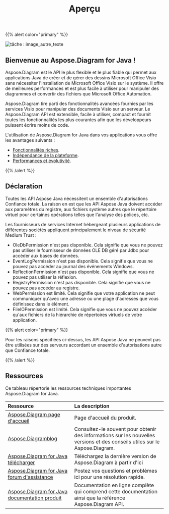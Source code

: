 ﻿---
title: Aperçu
linktitle: Aperçu
type: docs
weight: 10
url: /fr/java/overview/
lastmod: 2022-01-2
description: Présentation des fonctionnalités clés et des formats pris en charge de Visio Diagram Java API, manuel d'installation et de licence de la bibliothèque Java.
sitemap:
changefreq: weekl
priority: 0.7
---
{{% alert color="primary" %}} 

![tâche : image_autre_texte](product-overview_1.png)
## **Bienvenue au Aspose.Diagram for Java !**
Aspose.Diagram est le API le plus flexible et le plus fiable qui permet aux applications Java de créer et de gérer des dessins Microsoft Office Visio sans nécessiter l'installation de Microsoft Office Visio sur le système. Il offre de meilleures performances et est plus facile à utiliser pour manipuler des diagrammes et convertir des fichiers que Microsoft Office Automation.

Aspose.Diagram tire parti des fonctionnalités avancées fournies par les services Visio pour manipuler des documents Visio sur un serveur. Le Aspose.Diagram API est extensible, facile à utiliser, compact et fournit toutes les fonctionnalités les plus courantes afin que les développeurs puissent écrire moins de code.

L'utilisation de Aspose.Diagram for Java dans vos applications vous offre les avantages suivants :

- [Fonctionnalités riches](/diagram/fr/java/product-overview/).
- [Indépendance de la plateforme](/diagram/fr/java/product-overview/).
- [Performances et évolutivité](/diagram/fr/java/product-overview/).

{{% /alert %}} 
## **Déclaration**
Toutes les API Aspose Java nécessitent un ensemble d'autorisations Confiance totale. La raison en est que les API Aspose Java doivent accéder aux paramètres du registre, aux fichiers système autres que le répertoire virtuel pour certaines opérations telles que l'analyse des polices, etc.

Les fournisseurs de services Internet hébergeant plusieurs applications de différentes sociétés appliquent principalement le niveau de sécurité Medium Trust :

- OleDbPermission n'est pas disponible. Cela signifie que vous ne pouvez pas utiliser le fournisseur de données OLE DB géré par Jdbc pour accéder aux bases de données.
- EventLogPermission n'est pas disponible. Cela signifie que vous ne pouvez pas accéder au journal des événements Windows.
- ReflectionPermission n'est pas disponible. Cela signifie que vous ne pouvez pas utiliser la réflexion.
- RegistryPermission n'est pas disponible. Cela signifie que vous ne pouvez pas accéder au registre.
- WebPermission est limité. Cela signifie que votre application ne peut communiquer qu'avec une adresse ou une plage d'adresses que vous définissez dans le<trust> élément.
- FileIOPermission est limité. Cela signifie que vous ne pouvez accéder qu'aux fichiers de la hiérarchie de répertoires virtuels de votre application.

{{% alert color="primary" %}} 

Pour les raisons spécifiées ci-dessus, les API Aspose Java ne peuvent pas être utilisées sur des serveurs accordant un ensemble d'autorisations autre que Confiance totale.

{{% /alert %}} 
## **Ressources**
Ce tableau répertorie les ressources techniques importantes Aspose.Diagram for Java.

|**Ressource**|**La description**|
|:- |:- |
|[Aspose.Diagram page d'accueil](https://products.aspose.com/diagram/java/)|Page d'accueil du produit.|
|[Aspose.Diagramblog](https://blog.aspose.com/category/diagram/)|Consultez-le souvent pour obtenir des informations sur les nouvelles versions et des conseils utiles sur le Aspose.Diagram.|
|[Aspose.Diagram for Java télécharger](https://repository.aspose.com/webapp/#/artifacts/browse/tree/General/repo/com/aspose/aspose-diagram)|Téléchargez la dernière version de Aspose.Diagram à partir d'ici|
|[Aspose.Diagram for Java forum d'assistance](https://forum.aspose.com/c/diagram/17)|Postez vos questions et problèmes ici pour une résolution rapide.|
|[Aspose.Diagram for Java documentation produit](/diagram/fr/java/home/)|Documentation en ligne complète qui comprend cette documentation ainsi que la référence Aspose.Diagram API.|
